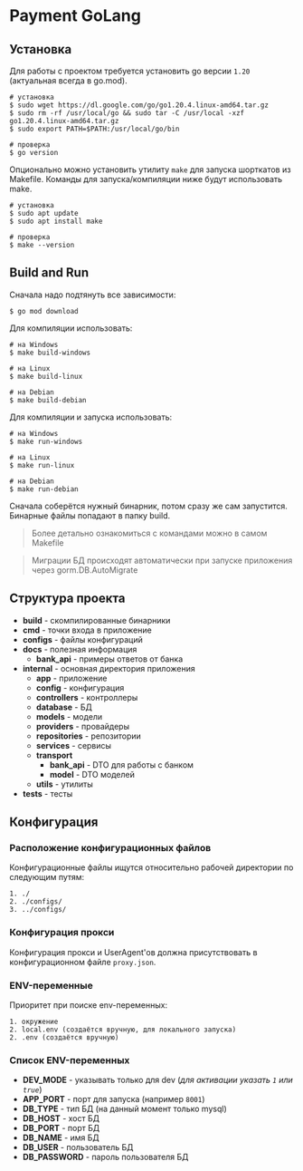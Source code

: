 # Payment GoLang

## Установка
Для работы с проектом требуется установить go версии `1.20` (актуальная всегда в go.mod).

```shell
# установка
$ sudo wget https://dl.google.com/go/go1.20.4.linux-amd64.tar.gz
$ sudo rm -rf /usr/local/go && sudo tar -C /usr/local -xzf go1.20.4.linux-amd64.tar.gz
$ sudo export PATH=$PATH:/usr/local/go/bin
```
```shell
# проверка
$ go version
```

Опционально можно установить утилиту `make` для запуска шорткатов из Makefile.
Команды для запуска/компиляции ниже будут использовать make.
```shell
# установка
$ sudo apt update
$ sudo apt install make
```
```shell
# проверка
$ make --version
```

## Build and Run
Сначала надо подтянуть все зависимости:
```shell
$ go mod download
```
Для компиляции использовать:
```shell
# на Windows
$ make build-windows
```
```shell
# на Linux
$ make build-linux
```
```shell
# на Debian
$ make build-debian
```
Для компиляции и запуска использовать:
```shell
# на Windows
$ make run-windows
```
```shell
# на Linux
$ make run-linux
```
```shell
# на Debian
$ make run-debian
```
Сначала соберётся нужный бинарник, потом сразу же сам запустится.
Бинарные файлы попадают в папку build.

> Более детально ознакомиться с командами можно в самом Makefile

> Миграции БД происходят автоматически при запуске приложения через gorm.DB.AutoMigrate

## Структура проекта
- **build** - скомпилированные бинарники
- **cmd** - точки входа в приложение
- **configs** - файлы конфигураций
- **docs** - полезная информация
  - **bank_api** - примеры ответов от банка
- **internal** - основная директория приложения
  - **app** - приложение
  - **config** - конфигурация
  - **controllers** - контроллеры
  - **database** - БД
  - **models** - модели
  - **providers** - провайдеры
  - **repositories** - репозитории
  - **services** - сервисы
  - **transport**
    - **bank_api** - DTO для работы с банком
    - **model** - DTO моделей
  - **utils** - утилиты
- **tests** - тесты


## Конфигурация

### Расположение конфигурационных файлов

Конфигурационные файлы ищутся относительно
рабочей директории по следующим путям:
```
1. ./
2. ./configs/
3. ../configs/
```

### Конфигурация прокси
Конфигурация прокси и UserAgent'ов должна присутствовать
в конфигурационном файле `proxy.json`.

### ENV-переменные
Приоритет при поиске env-переменных:
```
1. окружение
2. local.env (создаётся вручную, для локального запуска)
2. .env (создаётся вручную)
```

### Список ENV-переменных
- **DEV_MODE** - указывать только для dev 
(*для активации указать `1` или `true`*)
- **APP_PORT** - порт для запуска (например `8001`)
- **DB_TYPE** - тип БД (на данный момент только mysql)
- **DB_HOST** - хост БД
- **DB_PORT** - порт БД
- **DB_NAME** - имя БД
- **DB_USER** - пользователь БД
- **DB_PASSWORD** - пароль пользователя БД



